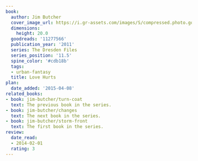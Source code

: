 ```yaml
---
book:
  author: Jim Butcher
  cover_image_url: https://i.gr-assets.com/images/S/compressed.photo.goodreads.com/books/1328333990l/11277566.jpg
  dimensions:
    height: 20.0
  goodreads: '11277566'
  publication_year: '2011'
  series: The Dresden Files
  series_position: '11.5'
  spine_color: '#cdb18b'
  tags:
  - urban-fantasy
  title: Love Hurts
plan:
  date_added: '2015-04-08'
related_books:
- book: jim-butcher/turn-coat
  text: The previous book in the series.
- book: jim-butcher/changes
  text: The next book in the series.
- book: jim-butcher/storm-front
  text: The first book in the series.
review:
  date_read:
  - 2014-02-01
  rating: 3
---
```

